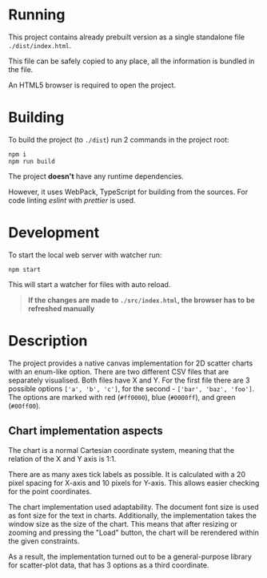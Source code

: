 # Running

This project contains already prebuilt version as a single standalone file `./dist/index.html`.

This file can be safely copied to any place, all the information is bundled in the file.

An HTML5 browser is required to open the project.

# Building

To build the project (to `./dist`) run 2 commands in the project root:
```shell
npm i
npm run build
```

The project **doesn't** have any runtime dependencies.

However, it uses WebPack, TypeScript for building from the sources. For code linting _eslint_ with _prettier_ is used.

# Development

To start the local web server with watcher run:
```shell
npm start
```
This will start a watcher for files with auto reload.
> **If the changes are made to `./src/index.html`, the browser has to be refreshed manually**

# Description

The project provides a native canvas implementation for 2D scatter charts with an enum-like option.
There are two different CSV files that are separately visualised.
Both files have X and Y. For the first file there are 3 possible options `['a', 'b', 'c']`, for the second - `['bar', 'baz', 'foo']`. The options are marked with red (`#ff0000`), blue (`#0000ff`), and green (`#00ff00`).

## Chart implementation aspects

The chart is a normal Cartesian coordinate system, meaning that the relation of the X and Y axis is 1:1.

There are as many axes tick labels as possible. It is calculated with a 20 pixel spacing for X-axis and 10 pixels for Y-axis. This allows easier checking for the point coordinates.

The chart implementation used adaptability. The document font size is used as font size for the text in charts. Additionally, the implementation takes the window size as the size of the chart. This means that after resizing or zooming and pressing the "Load" button, the chart will be rerendered within the given constraints.

As a result, the implementation turned out to be a general-purpose library for scatter-plot data, that has 3 options as a third coordinate.
